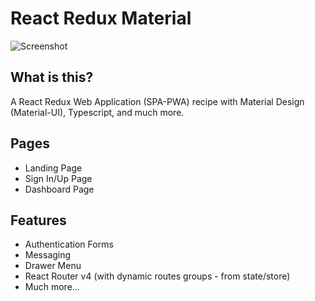 # React Redux Material
![Screenshot](https://user-images.githubusercontent.com/12198372/53152364-b23cc780-35f8-11e9-8633-b2f22110432d.png)

## What is this?

A React Redux Web Application (SPA-PWA) recipe with Material Design (Material-UI), Typescript, and much more.

## Pages

- Landing Page
- Sign In/Up Page
- Dashboard Page

## Features

- Authentication Forms
- Messaging
- Drawer Menu
- React Router v4 (with dynamic routes groups - from state/store)
- Much more...
<!---
## Screenshots
### Landing Page
![Landing Page](https://user-images.githubusercontent.com/12198372/53152364-b23cc780-35f8-11e9-8633-b2f22110432d.png)
<!---
### Sign In-Up Page
![Sign In-Up Page](https://user-images.githubusercontent.com/12198372/53152506-1b243f80-35f9-11e9-8459-03223a2f2f91.png)
<!---
### Sign In Form
![Sign-In Form](https://user-images.githubusercontent.com/12198372/53152507-1b243f80-35f9-11e9-8484-5813cb79ecb7.png)
<!---
### Dashboard Page
![Dashboard Page](https://user-images.githubusercontent.com/12198372/53152509-1bbcd600-35f9-11e9-8483-2459f187aee6.png)
-->
